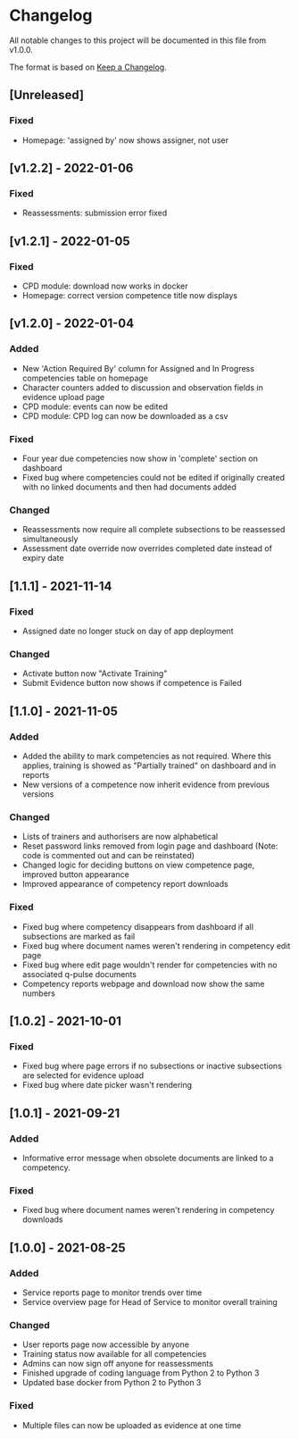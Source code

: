 # Changelog
All notable changes to this project will be documented in this file from v1.0.0.

The format is based on [Keep a Changelog](https://keepachangelog.com/en/1.0.0/).

## [Unreleased]
### Fixed
- Homepage: 'assigned by' now shows assigner, not user

## [v1.2.2] - 2022-01-06
### Fixed
- Reassessments: submission error fixed

## [v1.2.1] - 2022-01-05
### Fixed
- CPD module: download now works in docker
- Homepage: correct version competence title now displays

## [v1.2.0] - 2022-01-04
### Added
- New 'Action Required By' column for Assigned and In Progress competencies table on homepage
- Character counters added to discussion and observation fields in evidence upload page
- CPD module: events can now be edited
- CPD module: CPD log can now be downloaded as a csv
### Fixed
- Four year due competencies now show in 'complete' section on dashboard
- Fixed bug where competencies could not be edited if originally created with no linked documents and then had documents added
### Changed
- Reassessments now require all complete subsections to be reassessed simultaneously
- Assessment date override now overrides completed date instead of expiry date

## [1.1.1] - 2021-11-14
### Fixed
- Assigned date no longer stuck on day of app deployment
### Changed
- Activate button now "Activate Training"
- Submit Evidence button now shows if competence is Failed

## [1.1.0] - 2021-11-05
### Added
- Added the ability to mark competencies as not required. Where this applies, training is showed as "Partially trained" 
  on dashboard and in reports
- New versions of a competence now inherit evidence from previous versions
### Changed
- Lists of trainers and authorisers are now alphabetical
- Reset password links removed from login page and dashboard (Note: code is commented out and can be reinstated)
- Changed logic for deciding buttons on view competence page, improved button appearance
- Improved appearance of competency report downloads
### Fixed
- Fixed bug where competency disappears from dashboard if all subsections are marked as fail
- Fixed bug where document names weren't rendering in competency edit page
- Fixed bug where edit page wouldn't render for competencies with no associated q-pulse documents
- Competency reports webpage and download now show the same numbers

## [1.0.2] - 2021-10-01
### Fixed
- Fixed bug where page errors if no subsections or inactive subsections are selected for evidence upload
- Fixed bug where date picker wasn't rendering

## [1.0.1] - 2021-09-21
### Added
- Informative error message when obsolete documents are linked to a competency.
### Fixed
- Fixed bug where document names weren't rendering in competency downloads

## [1.0.0] - 2021-08-25
### Added
- Service reports page to monitor trends over time
- Service overview page for Head of Service to monitor overall training
### Changed
- User reports page now accessible by anyone
- Training status now available for all competencies
- Admins can now sign off anyone for reassessments
- Finished upgrade of coding language from Python 2 to Python 3
- Updated base docker from Python 2 to Python 3
### Fixed
- Multiple files can now be uploaded as evidence at one time